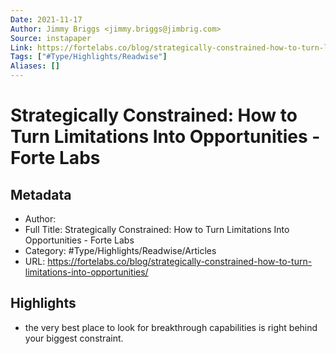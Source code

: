 ```yaml
---
Date: 2021-11-17
Author: Jimmy Briggs <jimmy.briggs@jimbrig.com>
Source: instapaper
Link: https://fortelabs.co/blog/strategically-constrained-how-to-turn-limitations-into-opportunities/
Tags: ["#Type/Highlights/Readwise"]
Aliases: []
---
```

# Strategically Constrained: How to Turn Limitations Into Opportunities - Forte Labs

## Metadata
- Author: 
- Full Title: Strategically Constrained: How to Turn Limitations Into Opportunities - Forte Labs
- Category: #Type/Highlights/Readwise/Articles
- URL: https://fortelabs.co/blog/strategically-constrained-how-to-turn-limitations-into-opportunities/

## Highlights
- the very best place to look for breakthrough capabilities is right behind your biggest constraint.
